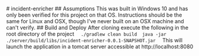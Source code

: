 #   i n c i d e n t - e n r i c h e r  
  
 # #   A s s u m p t i o n s  
 T h i s   w a s   b u i l t   i n   W i n d o w s   1 0   a n d   h a s   o n l y   b e e n   v e r i f i e d   f o r   t h i s   p r o j e c t   o n   t h a t   O S .   I n s t r u c t i o n s   s h o u l d   b e   t h e   s a m e   f o r   L i n u x   a n d   O S X ,   t h o u g h   I ' v e   n e v e r   b u i l t   o n   a n   O S X   m a c h i n e   a n d   c a n ' t   v e r i f y .  
  
 # #   B u i l d   a n d   D e p l o y  
 A f t e r   c l o n i n g   e x e c u t e   t h e   f o l l o w i n g   i n   t h e   r o o t   d i r e c t o r y   o f   t h e   p r o j e c t  
  
 ` ` `  
 . / g r a d l e w   c l e a n   b u i l d  
 j a v a   - j a r   . / s e r v e r / b u i l d / l i b s / i n c i d e n t - e n r i c h e r - 0 . 0 . 1 - S N A P S H O T . j a r  
 ` ` `  
  
 T h i s   w i l l   l a u n c h   t h e   a p p l i c a t i o n   i n   a   t o m c a t   s e r v e r   a c c e s s i b l e   a t   h t t p : / / l o c a l h o s t : 8 0 8 0  
 